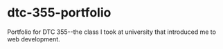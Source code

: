 # dtc-355-portfolio
 Portfolio for DTC 355--the class I took at university that introduced me to web development.
